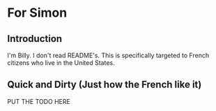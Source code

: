 For Simon
=========

## Introduction

I'm Billy. I don't read README's. This is specifically targeted to
French citizens who live in the United States.

## Quick and Dirty (Just how the French like it)

PUT THE TODO HERE
